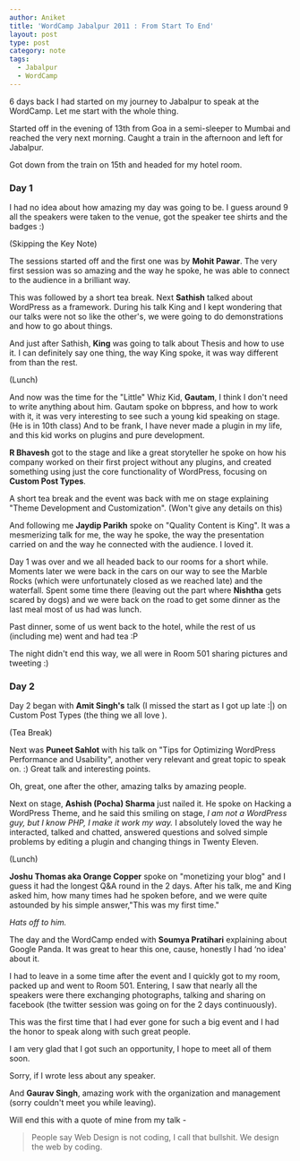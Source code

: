 ```yaml
---
author: Aniket
title: 'WordCamp Jabalpur 2011 : From Start To End'
layout: post
type: post
category: note
tags:
  - Jabalpur
  - WordCamp
---
```

6 days back I had started on my journey to Jabalpur to speak at the WordCamp. Let me start with the whole thing.

Started off in the evening of 13th from Goa in a semi-sleeper to Mumbai and reached the very next morning. Caught a train in the afternoon and left for Jabalpur.

Got down from the train on 15th and headed for my hotel room.

### Day 1

I had no idea about how amazing my day was going to be. I guess around 9 all the speakers were taken to the venue, got the speaker tee shirts and the badges :)

(Skipping the Key Note)

The sessions started off and the first one was by **Mohit Pawar**. The very first session was so amazing and the way he spoke, he was able to connect to the audience in a brilliant way.

This was followed by a short tea break. Next **Sathish** talked about WordPress as a framework. During his talk King and I kept wondering that our talks were not so like the other's, we were going to do demonstrations and how to go about things.

And just after Sathish, **King** was going to talk about Thesis and how to use it. I can definitely say one thing, the way King spoke, it was way different from than the rest.

(Lunch)

And now was the time for the "Little" Whiz Kid, **Gautam**, I think I don't need to write anything about him. Gautam spoke on bbpress, and how to work with it, it was very interesting to see such a young kid speaking on stage. (He is in 10th class) And to be frank, I have never made a plugin in my life, and this kid works on plugins and pure development.

**R Bhavesh** got to the stage and like a great storyteller he spoke on how his company worked on their first project without any plugins, and created something using just the core functionality of WordPress, focusing on **Custom Post Types**.

A short tea break and the event was back with me on stage explaining "Theme Development and Customization". (Won't give any details on this)

And following me **Jaydip Parikh** spoke on "Quality Content is King". It was a mesmerizing talk for me, the way he spoke, the way the presentation carried on and the way he connected with the audience. I loved it.

Day 1 was over and we all headed back to our rooms for a short while. Moments later we were back in the cars on our way to see the Marble Rocks (which were unfortunately closed as we reached late) and the waterfall. Spent some time there (leaving out the part where **Nishtha** gets scared by dogs) and we were back on the road to get some dinner as the last meal most of us had was lunch.

Past dinner, some of us went back to the hotel, while the rest of us (including me) went and had tea :P

The night didn't end this way, we all were in Room 501 sharing pictures and tweeting :)

### Day 2

Day 2 began with **Amit Singh's** talk (I missed the start as I got up late :|) on Custom Post Types (the thing we all love ).

(Tea Break)

Next was **Puneet Sahlot** with his talk on "Tips for Optimizing WordPress Performance and Usability", another very relevant and great topic to speak on. :) Great talk and interesting points.

Oh, great, one after the other, amazing talks by amazing people.

Next on stage, **Ashish (Pocha) Sharma** just nailed it. He spoke on Hacking a WordPress Theme, and he said this smiling on stage, *I am not a WordPress guy, but I know PHP, I make it work my way.* I absolutely loved the way he interacted, talked and chatted, answered questions and solved simple problems by editing a plugin and changing things in Twenty Eleven.

(Lunch)

**Joshu Thomas aka Orange Copper** spoke on "monetizing your blog" and I guess it had the longest Q&A round in the 2 days. After his talk, me and King asked him, how many times had he spoken before, and we were quite astounded by his simple answer,"This was my first time."

*Hats off to him.*

The day and the WordCamp ended with **Soumya Pratihari** explaining about Google Panda. It was great to hear this one, cause, honestly I had ‘no idea' about it.

I had to leave in a some time after the event and I quickly got to my room, packed up and went to Room 501. Entering, I saw that nearly all the speakers were there exchanging photographs, talking and sharing on facebook (the twitter session was going on for the 2 days continuously).

This was the first time that I had ever gone for such a big event and I had the honor to speak along with such great people.

I am very glad that I got such an opportunity, I hope to meet all of them soon.

Sorry, if I wrote less about any speaker.

And **Gaurav Singh**, amazing work with the organization and management (sorry couldn't meet you while leaving).

Will end this with a quote of mine from my talk -

> People say Web Design is not coding, I call that bullshit.
> We design the web by coding.